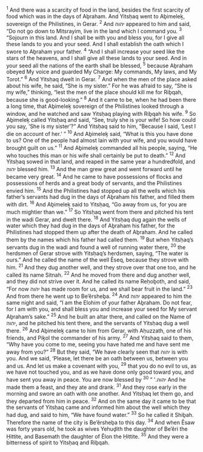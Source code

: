 <sup>1</sup> And there was a scarcity of food in the land, besides the first scarcity of food which was in the days of Aḇraham. And Yitsḥaq went to Aḇimeleḵ, sovereign of the Philistines, in Gerar.
<sup>2</sup> And יהוה appeared to him and said, “Do not go down to Mitsrayim, live in the land which I command you.
<sup>3</sup> “Sojourn in this land. And I shall be with you and bless you, for I give all these lands to you and your seed. And I shall establish the oath which I swore to Aḇraham your father.
<sup>4</sup> “And I shall increase your seed like the stars of the heavens, and I shall give all these lands to your seed. And in your seed all the nations of the earth shall be blessed,
<sup>5</sup> because Aḇraham obeyed My voice and guarded My Charge: My commands, My laws, and My Torot.”
<sup>6</sup> And Yitsḥaq dwelt in Gerar.
<sup>7</sup> And when the men of the place asked about his wife, he said, “She is my sister.” For he was afraid to say, “She is my wife,” thinking, “lest the men of the place should kill me for Riḇqah, because she is good-looking.”
<sup>8</sup> And it came to be, when he had been there a long time, that Aḇimeleḵ sovereign of the Philistines looked through a window, and he watched and saw Yitsḥaq playing with Riḇqah his wife.
<sup>9</sup> So Aḇimeleḵ called Yitsḥaq and said, “See, truly she is your wife! So how could you say, ‘She is my sister’?” And Yitsḥaq said to him, “Because I said, ‘Lest I die on account of her.’ ”
<sup>10</sup> And Aḇimeleḵ said, “What is this you have done to us? One of the people had almost lain with your wife, and you would have brought guilt on us.”
<sup>11</sup> And Aḇimeleḵ commanded all his people, saying, “He who touches this man or his wife shall certainly be put to death.”
<sup>12</sup> And Yitsḥaq sowed in that land, and reaped in the same year a hundredfold, and יהוה blessed him.
<sup>13</sup> And the man grew great and went forward until he became very great.
<sup>14</sup> And he came to have possessions of flocks and possessions of herds and a great body of servants, and the Philistines envied him.
<sup>15</sup> And the Philistines had stopped up all the wells which his father’s servants had dug in the days of Aḇraham his father, and filled them with dirt.
<sup>16</sup> And Aḇimeleḵ said to Yitsḥaq, “Go away from us, for you are much mightier than we.”
<sup>17</sup> So Yitsḥaq went from there and pitched his tent in the wadi Gerar, and dwelt there.
<sup>18</sup> And Yitsḥaq dug again the wells of water which they had dug in the days of Aḇraham his father, for the Philistines had stopped them up after the death of Aḇraham. And he called them by the names which his father had called them.
<sup>19</sup> But when Yitsḥaq’s servants dug in the wadi and found a well of running water there,
<sup>20</sup> the herdsmen of Gerar strove with Yitsḥaq’s herdsmen, saying, “The water is ours.” And he called the name of the well Ĕseq, because they strove with him.
<sup>21</sup> And they dug another well, and they strove over that one too, and he called its name Sitnah.
<sup>22</sup> And he moved from there and dug another well, and they did not strive over it. And he called its name Reḥoḇoth, and said, “For now יהוה has made room for us, and we shall bear fruit in the land.”
<sup>23</sup> And from there he went up to Be’ĕrsheḇa.
<sup>24</sup> And יהוה appeared to him the same night and said, “I am the Elohim of your father Aḇraham. Do not fear, for I am with you, and shall bless you and increase your seed for My servant Aḇraham’s sake.”
<sup>25</sup> And he built an altar there, and called on the Name of יהוה, and he pitched his tent there, and the servants of Yitsḥaq dug a well there.
<sup>26</sup> And Aḇimeleḵ came to him from Gerar, with Aḥuzzath, one of his friends, and Piḵol the commander of his army.
<sup>27</sup> And Yitsḥaq said to them, “Why have you come to me, seeing you have hated me and have sent me away from you?”
<sup>28</sup> But they said, “We have clearly seen that יהוה is with you. And we said, ‘Please, let there be an oath between us, between you and us. And let us make a covenant with you,
<sup>29</sup> that you do no evil to us, as we have not touched you, and as we have done only good toward you, and have sent you away in peace. You are now blessed by יהוה.’ ”
<sup>30</sup> And he made them a feast, and they ate and drank.
<sup>31</sup> And they rose early in the morning and swore an oath with one another. And Yitsḥaq let them go, and they departed from him in peace.
<sup>32</sup> And on the same day it came to be that the servants of Yitsḥaq came and informed him about the well which they had dug, and said to him, “We have found water.”
<sup>33</sup> So he called it Shiḇah. Therefore the name of the city is Be’ĕrsheḇa to this day.
<sup>34</sup> And when Ĕsaw was forty years old, he took as wives Yehuḏith the daughter of Be’ĕri the Ḥittite, and Basemath the daughter of Ĕlon the Ḥittite.
<sup>35</sup> And they were a bitterness of spirit to Yitsḥaq and Riḇqah.
